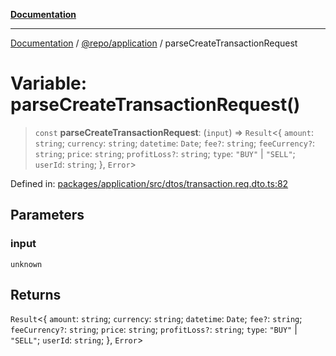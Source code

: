 [**Documentation**](../../../README.md)

***

[Documentation](../../../README.md) / [@repo/application](../README.md) / parseCreateTransactionRequest

# Variable: parseCreateTransactionRequest()

> `const` **parseCreateTransactionRequest**: (`input`) => `Result`\<\{ `amount`: `string`; `currency`: `string`; `datetime`: `Date`; `fee?`: `string`; `feeCurrency?`: `string`; `price`: `string`; `profitLoss?`: `string`; `type`: `"BUY"` \| `"SELL"`; `userId`: `string`; \}, `Error`\>

Defined in: [packages/application/src/dtos/transaction.req.dto.ts:82](https://github.com/o3osatoshi/experiment/blob/5bd7d1b2e07e346ab8abb44ddf7730e7fe84cf4f/packages/application/src/dtos/transaction.req.dto.ts#L82)

## Parameters

### input

`unknown`

## Returns

`Result`\<\{ `amount`: `string`; `currency`: `string`; `datetime`: `Date`; `fee?`: `string`; `feeCurrency?`: `string`; `price`: `string`; `profitLoss?`: `string`; `type`: `"BUY"` \| `"SELL"`; `userId`: `string`; \}, `Error`\>
